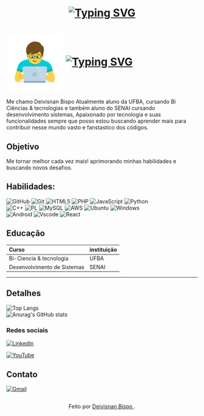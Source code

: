 <h1>
<p align="center">
<a href="https://git.io/typing-svg">
  <img src="https://readme-typing-svg.demolab.com?font=Fira+Code&size=35&pause=1000&color=F7B71A&background=FF792800&center=falso&vCenter=falso&repeat=true&random=falso&width=500&height=70&lines=OL%C3%81+PESSOALl!;Aqui+adicionarei+coisas+;sobre+meu+trabalho;Seja+bem+vindo!!%F0%9F%98%83+" alt="Typing SVG" />
</a>

</p>
<h1>    
<img src="https://raw.githubusercontent.com/arthurgalanti/arthurgalanti/main/assets/man-technologist.gif" width="150" style="vertical-align: middle;">  
<a href="https://git.io/typing-svg">
  <img src="https://readme-typing-svg.demolab.com?font=Jersey+15&pause=1000&color=7CF722&background=FF792800&center=false&vCenter=false&repeat=true&random=false&width=500&height=70&lines=Print+(%22Hello+World !!%22)" alt="Typing SVG" />
</a>

</h1>

  Me chamo Deivisnan Bispo Atualmente aluno da UFBA, cursando Bi Ciências & tecnologias e também aluno do SENAI cursando  desenvolvimento sistemas, Apaixonado por tecnologia e suas funcionalidades sempre que posso estou buscando aprender mais para contribuir nesse mundo vasto e fanstastico dos códigos.

## Objetivo
Me tornar melhor cada vez mais! aprimorando minhas habilidades e buscando novos desafios.


## Habilidades:
![GitHub](https://img.shields.io/badge/GitHub-000?style=for-the-badge&logo=github&logoColor=30A3DC)
![Git](https://img.shields.io/badge/Git-000?style=for-the-badge&logo=git&logoColor=E94D5F) 
![HTML5](https://img.shields.io/badge/HTML5-E34F26?style=for-the-badge&logo=html5&logoColor=white)
![PHP](https://img.shields.io/badge/PHP-777BB4?style=for-the-badge&logo=php&logoColor=white)
![JavaScript](https://img.shields.io/badge/JavaScript-F7DF1E?style=for-the-badge&logo=javascript&logoColor=black)
![Python](https://img.shields.io/badge/python-3670A0?style=for-the-badge&logo=python&logoColor=ffdd54)  
![C++](https://img.shields.io/badge/C%2B%2B-00599C?style=for-the-badge&logo=c%2B%2B&logoColor=white)
![PL](https://img.shields.io/badge/PL%2FSQL-FFFFFF?style=for-the-badge&logo=oracle&logoColor=FF0000&labelColor=FFFFFF&color=FF0000)
![MySQL](https://img.shields.io/badge/MySQL-00000F?style=for-the-badge&logo=mysql&logoColor=white)
![AWS](https://img.shields.io/badge/AWS-000.svg?style=for-the-badge&logo=amazon-aws&logoColor=white)
![Ubuntu](https://img.shields.io/badge/Ubuntu-35495E?style=for-the-badge&logo=ubuntu&logoColor=2CA5E0)
![Windows](https://img.shields.io/badge/Windows-000?style=for-the-badge&logo=windows&logoColor=2CA5E0)  
![Android](https://img.shields.io/badge/Android-3DDC84?style=for-the-badge&logo=android&logoColor=white)
![Vscode](https://img.shields.io/badge/Vscode-007ACC?style=for-the-badge&logo=visual-studio-code&logoColor=white)
![React](https://img.shields.io/badge/React-20232A?style=for-the-badge&logo=react&logoColor=61DAFB)
## Educação
<table>
  <thead>
    <tr align="left">
      <th> Curso </th>
      <th>instituição</th>
    </tr>
  </thead>
  <tbody align="left">
      <td>Bi-Ciencia & tecnologia </td>
      <td>UFBA</td>
    </tr>
    <tr>
      <td>Desenvolvimento de Sistemas </td>
      <td>SENAI</td>
    </tr>
  </tbody>
</table>

---
## Detalhes
![Top Langs](https://github-readme-stats-git-masterrstaa-rickstaa.vercel.app/api/top-langs/?username=Deivisnan&layout=compact&bg_color=000&border_color=30A3DC&title_color=E94D5F&text_color=FFF)    
![Anurag's GitHub stats](https://github-readme-stats.vercel.app/api?username=Deivisnan&theme=dark&show_icons=true)

### Redes sociais
[![LinkedIn](https://img.shields.io/badge/LinkedIn-0077B5?style=for-the-badge&logo=linkedin&logoColor=white)](https://www.linkedin.com/in/deivisnan-bispo-015545185?lipi=urn%3Ali%3Apage%3Ad_flagship3_profile_view_base_contact_details%3B%2BAaEYUk3TqKAvwgXpXsDUg%3D%3D)


[![YouTube](https://img.shields.io/badge/YouTube-%23FF0000.svg?style=for-the-badge&logo=YouTube&logoColor=white)](https://www.youtube.com/channel/UCM6la_eZ_z8tNa7JGmLOTUg)


## Contato
[![Gmail](https://img.shields.io/badge/Gmail-333333?style=for-the-badge&logo=gmail&logoColor=red)](mailto:bispodeivisnan@gmail.com)


##
<div align="center">Feito  por <a href="https://github.com/Deivisnan"> Deivisnan Bispo </a>.</div>
